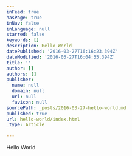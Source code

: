 ```yaml
---
inFeed: true
hasPage: true
inNav: false
inLanguage: null
starred: false
keywords: []
description: Hello World
datePublished: '2016-03-27T16:16:23.394Z'
dateModified: '2016-03-27T16:04:55.394Z'
title: ''
author: []
authors: []
publisher:
  name: null
  domain: null
  url: null
  favicon: null
sourcePath: _posts/2016-03-27-hello-world.md
published: true
url: hello-world/index.html
_type: Article

---
```

Hello World